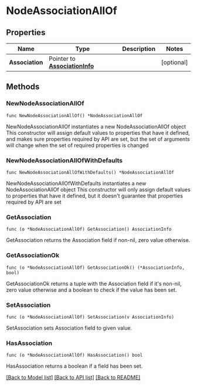 # NodeAssociationAllOf

## Properties

Name | Type | Description | Notes
------------ | ------------- | ------------- | -------------
**Association** | Pointer to [**AssociationInfo**](AssociationInfo.md) |  | [optional] 

## Methods

### NewNodeAssociationAllOf

`func NewNodeAssociationAllOf() *NodeAssociationAllOf`

NewNodeAssociationAllOf instantiates a new NodeAssociationAllOf object
This constructor will assign default values to properties that have it defined,
and makes sure properties required by API are set, but the set of arguments
will change when the set of required properties is changed

### NewNodeAssociationAllOfWithDefaults

`func NewNodeAssociationAllOfWithDefaults() *NodeAssociationAllOf`

NewNodeAssociationAllOfWithDefaults instantiates a new NodeAssociationAllOf object
This constructor will only assign default values to properties that have it defined,
but it doesn't guarantee that properties required by API are set

### GetAssociation

`func (o *NodeAssociationAllOf) GetAssociation() AssociationInfo`

GetAssociation returns the Association field if non-nil, zero value otherwise.

### GetAssociationOk

`func (o *NodeAssociationAllOf) GetAssociationOk() (*AssociationInfo, bool)`

GetAssociationOk returns a tuple with the Association field if it's non-nil, zero value otherwise
and a boolean to check if the value has been set.

### SetAssociation

`func (o *NodeAssociationAllOf) SetAssociation(v AssociationInfo)`

SetAssociation sets Association field to given value.

### HasAssociation

`func (o *NodeAssociationAllOf) HasAssociation() bool`

HasAssociation returns a boolean if a field has been set.


[[Back to Model list]](../README.md#documentation-for-models) [[Back to API list]](../README.md#documentation-for-api-endpoints) [[Back to README]](../README.md)


